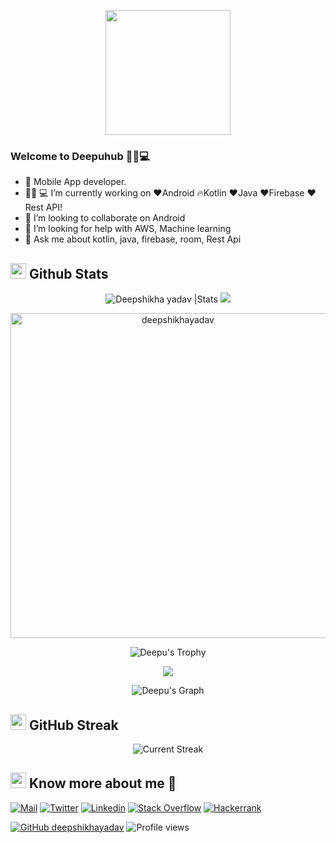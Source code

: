 
<p align="center">

  <img src="https://image.myanimelist.net/ui/0YNGMBN7CXMEk-P9BspU4WlXmBe_SGHSnNvwDnnlOFXgoK141ZQMZGqHOwW4COUaA-H7pn7b82XhWJ6H9RN-JR2r3Ga0y_Dm6qoNuOy4HQ_5pyojYSBxN_X8qJc9uVFAVlTXjzR6-iPXyJGc-YQoGztwdaIpDG-mFRbYMwZlW_Q" height="200" />
</p>

### Welcome to Deepuhub 👩‍💻💻

- 📱 Mobile App developer.
- 👩🏻‍ 💻 I’m currently working on ❤️Android 🔥Kotlin ❤️Java ❤️Firebase ❤️Rest API!
- 👯 I’m looking to collaborate on Android
- 🤔 I’m looking for help with AWS, Machine learning
- 💬 Ask me about kotlin, java, firebase, room, Rest Api

## <img src="https://th.bing.com/th/id/R.011db7f1e14cdcefd5ed8b056f70d038?rik=NHHx7PD%2bLTi5YA&riu=http%3a%2f%2fui.trinine.net%2fwp%2fwp-content%2fuploads%2f2016%2f06%2f20160602_GraphAnimeIcon.gif&ehk=TXXGvgTPI6i%2f5xQe%2fW3mnT36hQPfIBwZcQsaKAlJWhs%3d&risl=&pid=ImgRaw&r=0" width="25"> <b>Github Stats</b>

 <div align="center">
<img src="https://github-readme-stats.vercel.app/api?username=deepshikhayadav&count_private=true&show_icons=true&theme=highcontrast&include_all_commits=true" alt="Deepshikha yadav |Stats" />
    <img src="https://github-readme-stats.vercel.app/api/top-langs/?username=deepshikhayadav&theme=dracula&layout=compact)](https://github.com/deepshikhayadav/github-readme-stats"/>
  
   <a href="https://github.com/Deepshikhayadav"><img src="https://github-profile-summary-cards.vercel.app/api/cards/profile-details?username=Deepshikhayadav&theme=dracula&hide_border=true"  width="520" alt="deepshikhayadav"/></a>
  
![Deepu's Trophy](https://github-profile-trophy.vercel.app/?username=deepshikhayadav&theme=dracula&column=4&no-frame=true)

  <img src="https://media1.tenor.com/images/97948ca733915eb236871a1b422e3a2b/tenor.gif?itemid=3535566"/>
  
![Deepu's Graph](https://activity-graph.herokuapp.com/graph?username=Deepshikhayadav&area=true&hide_border=true&theme=dracula)

  </div>
  

## <img src="https://media.giphy.com/media/Mp5uJLEE9Ompq/giphy.gif" width="25"> <b>GitHub Streak</b>

<p align="center"> <img alt="Current Streak" src="https://github-readme-streak-stats.herokuapp.com/?user=deepshikhayadav&theme=dark" /> </p>
  
  ## <img src="https://media.tenor.com/images/7e96d994f29b388f63f7aa77ff2bea78/tenor.gif" width="25"> <b> Know more about me 👋</b>
  
[![Mail](https://img.shields.io/badge/-Say%20Hi!-black?style=for-the-badge&logo=gmail)](mailto:deepshikhayadav2000@gmail.com)
[![Twitter](https://img.shields.io/badge/-Twitter-black?style=for-the-badge&logo=twitter)](https://twitter.com/Deepshi83711299)
[![Linkedin](https://img.shields.io/badge/-LinkedIn-black?style=for-the-badge&logo=Linkedin)](https://www.linkedin.com/in/deepshikha-yadav-27-10/)
[![Stack Overflow](https://img.shields.io/badge/-StackOverflow-black?style=for-the-badge&logo=StackOverflow)](https://stackoverflow.com/users/12636730/deepshikha-yadav?tab=topactivity)
[![Hackerrank](https://img.shields.io/badge/-Hackerrank-black?style=for-the-badge&logo=Hackerrank)](https://www.hackerrank.com/deepshikhayadav2?tab=topactivity)



[![GitHub deepshikhayadav](https://img.shields.io/github/followers/deepshikhayadav?label=follow&style=social)](https://github.com/deepshikhayadav)
![Profile views](https://gpvc.arturio.dev/deepshikhayadav)  
